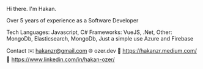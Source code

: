 Hi there. I'm Hakan.</br>

Over 5 years of experience as a Software Developer

Tech
Languages: Javascript, C#
Frameworks: VueJS, .Net, 
Other: MongoDb, Elasticsearch, MongoDb, 
Just a simple use Azure and Firebase

Contact
✉️ hakanzr@gmail.com
🌐 ozer.dev
📰 https://hakanzr.medium.com/
👔 https://www.linkedin.com/in/hakan-ozer/
